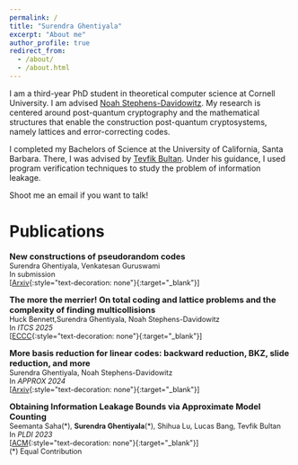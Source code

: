 ```yaml
---
permalink: /
title: "Surendra Ghentiyala"
excerpt: "About me"
author_profile: true
redirect_from: 
  - /about/
  - /about.html
---
```


I am a third-year PhD student in theoretical computer science at Cornell University. I am advised [Noah Stephens-Davidowitz](https://noahsd.com/). My research is centered around post-quantum cryptography and the mathematical structures that enable the construction post-quantum cryptosystems, namely lattices and error-correcting codes.

I completed my Bachelors of Science at the University of California, Santa Barbara. There, I was advised by [Tevfik Bultan](https://sites.cs.ucsb.edu/~bultan/). Under his guidance, I used program verification techniques to study the problem of information leakage.

Shoot me an email if you want to talk!

Publications
======
<span style="font-size:1.05em;">**New constructions of pseudorandom codes**</span>  
<span style="font-size:0.9em;">
  Surendra Ghentiyala, Venkatesan Guruswami<br>
In submission<br>
[[Arxiv](https://arxiv.org/abs/2409.07580){:style="text-decoration: none"}{:target="_blank"}]<br>
</span>

<span style="font-size:1.05em;">**The more the merrier! On total coding and lattice problems and the complexity of finding multicollisions**</span>  
<span style="font-size:0.9em;">
  Huck Bennett,Surendra Ghentiyala, Noah Stephens-Davidowitz<br>
In *ITCS 2025*<br>
[[ECCC](https://eccc.weizmann.ac.il/report/2024/018/){:style="text-decoration: none"}{:target="_blank"}]<br>
</span>

<span style="font-size:1.05em;">**More basis reduction for linear codes: backward reduction, BKZ, slide reduction, and more**</span>  
<span style="font-size:0.9em;">
Surendra Ghentiyala, Noah Stephens-Davidowitz<br>
In *APPROX 2024*<br>
[[Arxiv](https://arxiv.org/abs/2408.08507){:style="text-decoration: none"}{:target="_blank"}]<br>
</span>

<span style="font-size:1.05em;">**Obtaining Information Leakage Bounds via Approximate Model Counting**</span>  
<span style="font-size:0.9em;">
Seemanta Saha(\*), **Surendra Ghentiyala**(\*), Shihua Lu, Lucas Bang, Tevfik Bultan<br>
In *PLDI 2023*<br>
[[ACM](https://dl.acm.org/doi/abs/10.1145/3591281){:style="text-decoration: none"}{:target="_blank"}]<br>
(\*) Equal Contribution 
</span>
